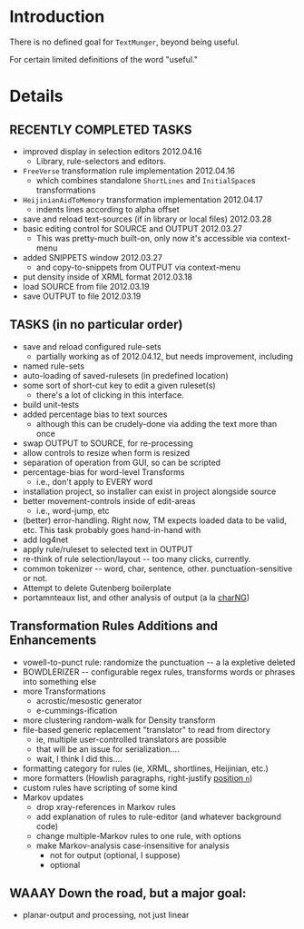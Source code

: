 # Introduction #

There is no defined goal for `TextMunger`, beyond being useful.

For certain limited definitions of the word "useful."


# Details #


## RECENTLY COMPLETED TASKS ##
  * improved display in selection editors 2012.04.16
    * Library, rule-selectors and editors.
  * `FreeVerse` transformation rule implementation 2012.04.16
    * which combines standalone `ShortLines` and `InitialSpace`s transformations
  * `HeijinianAidToMemory` transformation implementation 2012.04.17
    * indents lines according to alpha offset
  * save and reload text-sources (if in library or local files) 2012.03.28
  * basic editing control for SOURCE and OUTPUT 2012.03.27
    * This was pretty-much built-on, only now it's accessible via context-menu
  * added SNIPPETS window  2012.03.27
    * and copy-to-snippets from OUTPUT via context-menu
  * put density inside of XRML format 2012.03.18
  * load SOURCE from file 2012.03.19
  * save OUTPUT to file 2012.03.19


## TASKS (in no particular order) ##
  * save and reload configured rule-sets
    * partially working as of 2012.04.12, but needs improvement, including
  * named rule-sets
  * auto-loading of saved-rulesets (in predefined location)
  * some sort of short-cut key to edit a given ruleset(s)
    * there's a lot of clicking in this interface.
  * build unit-tests
  * added percentage bias to text sources
    * although this can be crudely-done via adding the text more than once
  * swap OUTPUT to SOURCE, for re-processing
  * allow controls to resize when form is resized
  * separation of operation from GUI, so can be scripted
  * percentage-bias for word-level Transforms
    * i.e., don't apply to EVERY word
  * installation project, so installer can exist in project alongside source
  * better movement-controls inside of edit-areas
    * i.e., word-jump, etc
  * (better) error-handling. Right now, TM expects loaded data to be valid, etc. This task probably goes hand-in-hand with
  * add log4net
  * apply rule/ruleset to selected text in OUTPUT
  * re-think of rule selection/layout -- too many clicks, currently.
  * common tokenizer -- word, char, sentence, other. punctuation-sensitive or not.
  * Attempt to delete Gutenberg boilerplate
  * portamnteaux list, and other analysis of output (a la [charNG](http://www.eddeaddad.net/charNG))


## Transformation Rules Additions and Enhancements ##
  * vowell-to-punct rule: randomize the punctuation -- a la expletive deleted
  * BOWDLERIZER -- configurable regex rules, transforms words or phrases into something else
  * more Transformations
    * acrostic/mesostic generator
    * e-cummings-ification
  * more clustering random-walk for Density transform
  * file-based generic replacement "translator" to read from directory
    * ie, multiple user-controlled translators are possible
    * that will be an issue for serialization....
    * wait, I think I did this....
  * formatting category for rules (ie, XRML, shortlines, Heijinian, etc.)
  * more formatters (Howlish paragraphs, right-justify [position `n`](from.md))
  * custom rules have scripting of some kind
  * Markov updates
    * drop xray-references in Markov rules
    * add explanation of rules to rule-editor (and whatever background code)
    * change multiple-Markov rules to one rule, with options
    * make Markov-analysis case-insensitive for analysis
      * not for output (optional, I suppose)
      * optional


## WAAAY Down the road, but a major goal: ##
  * planar-output and processing, not just linear